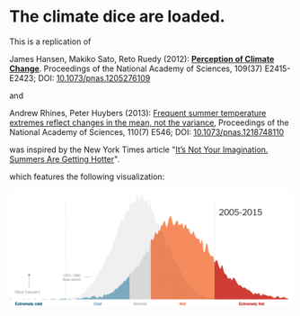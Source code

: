 # The climate dice are loaded.

This is a replication of 

James Hansen, Makiko Sato, Reto Ruedy (2012): **[Perception of Climate Change](http://www.pnas.org/content/109/37/E2415)**. Proceedings of the National Academy of Sciences, 109(37) E2415-E2423; DOI: [10.1073/pnas.1205276109](https://doi.org/10.1073/pnas.1205276109)

and 

Andrew Rhines, Peter Huybers (2013): [Frequent summer temperature extremes reflect changes in the mean, not the variance](http://www.pnas.org/content/110/7/E546), Proceedings of the National Academy of Sciences, 110(7) E546; DOI: [10.1073/pnas.1218748110](https://doi.org/10.1073/pnas.1218748110)

was inspired by the New York Times article "[It’s Not Your Imagination. Summers Are Getting Hotter](https://www.nytimes.com/interactive/2017/07/28/climate/more-frequent-extreme-summer-heat.html)".

which features the following visualization:

![It’s Not Your Imagination. Summers Are Getting Hotter](https://github.com/mschermann/loaded_climate_dice/raw/master/itsnotyourimagination.png)



